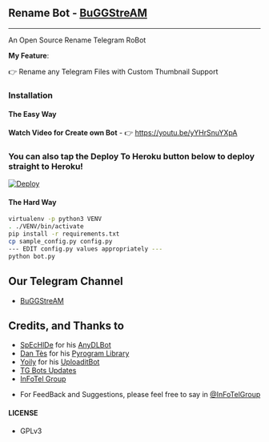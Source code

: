 ## Rename Bot - [BuGGStreAM](https://telegram.dog/MovieLoverzRobot)
---

An Open Source Rename Telegram RoBot

**My Feature**:

👉 Rename any Telegram Files with Custom Thumbnail Support

### Installation

#### The Easy Way

**Watch Video for Create own Bot** - 👉 https://youtu.be/yYHrSnuYXpA

### You can also tap the Deploy To Heroku button below to deploy straight to Heroku!

[![Deploy](https://www.herokucdn.com/deploy/button.svg)](https://www.heroku.com/deploy?template=https://github.com/priyanshuga/Renamer-TelegramBot)

#### The Hard Way

```sh
virtualenv -p python3 VENV
. ./VENV/bin/activate
pip install -r requirements.txt
cp sample_config.py config.py
--- EDIT config.py values appropriately ---
python bot.py
```
## Our Telegram Channel

* [BuGGStreAM](https://telegram.dog/BuGGStreAM)

## Credits, and Thanks to

* [SpEcHlDe](https://telegram.dog/SpEcHlDe) for his [AnyDLBot](https://github.com/SpEcHiDe/AnyDLBot)
* [Dan Tès](https://telegram.dog/haskell) for his [Pyrogram Library](https://github.com/pyrogram/pyrogram)
* [Yoily](https://telegram.dog/YoilyL) for his [UploaditBot](https://telegram.dog/UploaditBot)
* [TG Bots Updates](https://telegram.dog/TGBotsz)
* [InFoTel Group](https://telegram.dog/InFoTelGroup)

- For FeedBack and Suggestions, please feel free to say in [@InFoTelGroup](https://telegram.dog/InFoTelGroup)

#### LICENSE
- GPLv3

